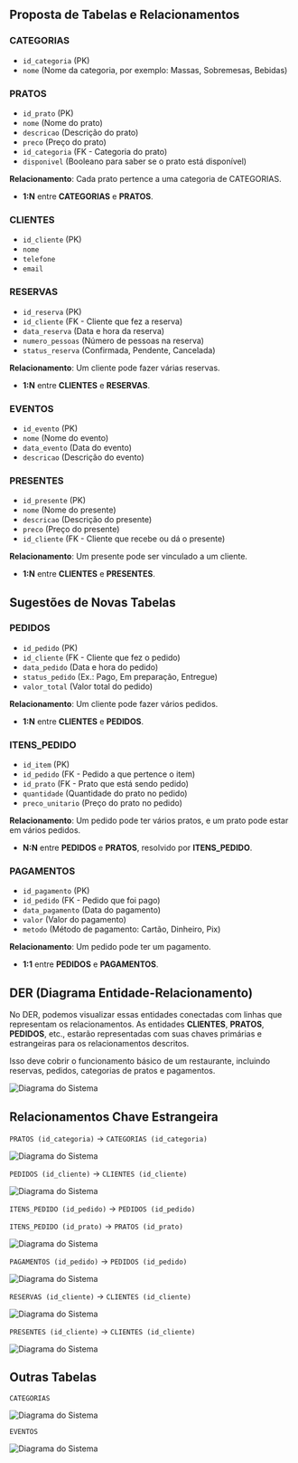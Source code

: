 ## Proposta de Tabelas e Relacionamentos

### CATEGORIAS
- `id_categoria` (PK)
- `nome` (Nome da categoria, por exemplo: Massas, Sobremesas, Bebidas)

### PRATOS
- `id_prato` (PK)
- `nome` (Nome do prato)
- `descricao` (Descrição do prato)
- `preco` (Preço do prato)
- `id_categoria` (FK - Categoria do prato)
- `disponivel` (Booleano para saber se o prato está disponível)

**Relacionamento**: Cada prato pertence a uma categoria de CATEGORIAS.
- **1:N** entre **CATEGORIAS** e **PRATOS**.

### CLIENTES
- `id_cliente` (PK)
- `nome`
- `telefone`
- `email`

### RESERVAS
- `id_reserva` (PK)
- `id_cliente` (FK - Cliente que fez a reserva)
- `data_reserva` (Data e hora da reserva)
- `numero_pessoas` (Número de pessoas na reserva)
- `status_reserva` (Confirmada, Pendente, Cancelada)

**Relacionamento**: Um cliente pode fazer várias reservas.
- **1:N** entre **CLIENTES** e **RESERVAS**.

### EVENTOS
- `id_evento` (PK)
- `nome` (Nome do evento)
- `data_evento` (Data do evento)
- `descricao` (Descrição do evento)

### PRESENTES
- `id_presente` (PK)
- `nome` (Nome do presente)
- `descricao` (Descrição do presente)
- `preco` (Preço do presente)
- `id_cliente` (FK - Cliente que recebe ou dá o presente)

**Relacionamento**: Um presente pode ser vinculado a um cliente.
- **1:N** entre **CLIENTES** e **PRESENTES**.

## Sugestões de Novas Tabelas

### PEDIDOS
- `id_pedido` (PK)
- `id_cliente` (FK - Cliente que fez o pedido)
- `data_pedido` (Data e hora do pedido)
- `status_pedido` (Ex.: Pago, Em preparação, Entregue)
- `valor_total` (Valor total do pedido)

**Relacionamento**: Um cliente pode fazer vários pedidos.
- **1:N** entre **CLIENTES** e **PEDIDOS**.

### ITENS_PEDIDO
- `id_item` (PK)
- `id_pedido` (FK - Pedido a que pertence o item)
- `id_prato` (FK - Prato que está sendo pedido)
- `quantidade` (Quantidade do prato no pedido)
- `preco_unitario` (Preço do prato no pedido)

**Relacionamento**: Um pedido pode ter vários pratos, e um prato pode estar em vários pedidos.
- **N:N** entre **PEDIDOS** e **PRATOS**, resolvido por **ITENS_PEDIDO**.

### PAGAMENTOS
- `id_pagamento` (PK)
- `id_pedido` (FK - Pedido que foi pago)
- `data_pagamento` (Data do pagamento)
- `valor` (Valor do pagamento)
- `metodo` (Método de pagamento: Cartão, Dinheiro, Pix)

**Relacionamento**: Um pedido pode ter um pagamento.
- **1:1** entre **PEDIDOS** e **PAGAMENTOS**.


## DER (Diagrama Entidade-Relacionamento)
No DER, podemos visualizar essas entidades conectadas com linhas que representam os relacionamentos. As entidades **CLIENTES**, **PRATOS**, **PEDIDOS**, etc., estarão representadas com suas chaves primárias e estrangeiras para os relacionamentos descritos.

Isso deve cobrir o funcionamento básico de um restaurante, incluindo reservas, pedidos, categorias de pratos e pagamentos.

![Diagrama do Sistema](/db/exports/tutti_nostri.png)


## Relacionamentos Chave Estrangeira
`PRATOS (id_categoria)` → `CATEGORIAS (id_categoria)`

![Diagrama do Sistema](/db/exports/tutti_nostri_pratos.png)

`PEDIDOS (id_cliente)` → `CLIENTES (id_cliente)`

![Diagrama do Sistema](/db/exports/tutti_nostri_pedidos.png)

`ITENS_PEDIDO (id_pedido)` → `PEDIDOS (id_pedido)`

`ITENS_PEDIDO (id_prato)` → `PRATOS (id_prato)`

![Diagrama do Sistema](/db/exports/tutti_nostri_itens_pedido.png)

`PAGAMENTOS (id_pedido)` → `PEDIDOS (id_pedido)`

![Diagrama do Sistema](/db/exports/tutti_nostri_pagamentos.png)



`RESERVAS (id_cliente)` → `CLIENTES (id_cliente)`

![Diagrama do Sistema](/db/exports/tutti_nostri_reservas.png)

 `PRESENTES (id_cliente)` → `CLIENTES (id_cliente)`

![Diagrama do Sistema](/db/exports/tutti_nostri_presentes.png)



## Outras Tabelas
`CATEGORIAS`

![Diagrama do Sistema](/db/exports/tutti_nostri_categorias.png)


`EVENTOS`

![Diagrama do Sistema](/db/exports/tutti_nostri_eventos.png)



